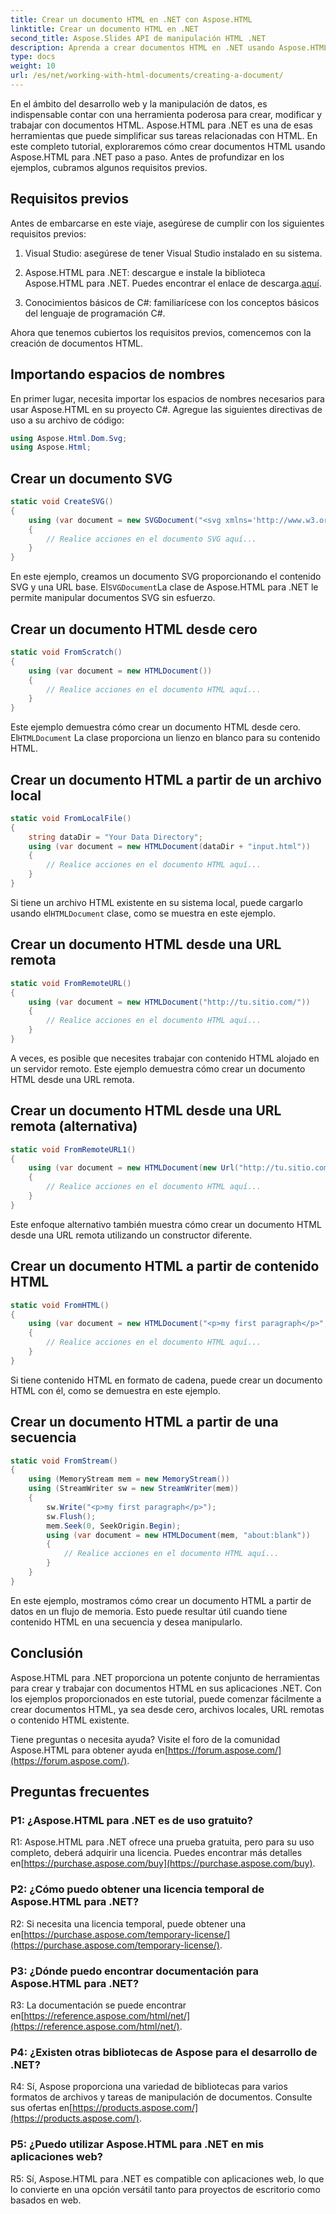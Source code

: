```yaml
---
title: Crear un documento HTML en .NET con Aspose.HTML
linktitle: Crear un documento HTML en .NET
second_title: Aspose.Slides API de manipulación HTML .NET
description: Aprenda a crear documentos HTML en .NET usando Aspose.HTML, desde cero o desde URL. Un tutorial completo para desarrolladores web.
type: docs
weight: 10
url: /es/net/working-with-html-documents/creating-a-document/
---
```


En el ámbito del desarrollo web y la manipulación de datos, es indispensable contar con una herramienta poderosa para crear, modificar y trabajar con documentos HTML. Aspose.HTML para .NET es una de esas herramientas que puede simplificar sus tareas relacionadas con HTML. En este completo tutorial, exploraremos cómo crear documentos HTML usando Aspose.HTML para .NET paso a paso. Antes de profundizar en los ejemplos, cubramos algunos requisitos previos.

## Requisitos previos

Antes de embarcarse en este viaje, asegúrese de cumplir con los siguientes requisitos previos:

1. Visual Studio: asegúrese de tener Visual Studio instalado en su sistema.

2.  Aspose.HTML para .NET: descargue e instale la biblioteca Aspose.HTML para .NET. Puedes encontrar el enlace de descarga.[aquí](https://releases.aspose.com/html/net/).

3. Conocimientos básicos de C#: familiarícese con los conceptos básicos del lenguaje de programación C#.

Ahora que tenemos cubiertos los requisitos previos, comencemos con la creación de documentos HTML.

## Importando espacios de nombres

En primer lugar, necesita importar los espacios de nombres necesarios para usar Aspose.HTML en su proyecto C#. Agregue las siguientes directivas de uso a su archivo de código:

```csharp
using Aspose.Html.Dom.Svg;
using Aspose.Html;
```

## Crear un documento SVG

```csharp
static void CreateSVG()
{
    using (var document = new SVGDocument("<svg xmlns='http://www.w3.org/2000/svg'><circle cx='50' cy='50' r='40'/></svg>", "about:blank"))
    {
        // Realice acciones en el documento SVG aquí...
    }
}
```

 En este ejemplo, creamos un documento SVG proporcionando el contenido SVG y una URL base. El`SVGDocument`La clase de Aspose.HTML para .NET le permite manipular documentos SVG sin esfuerzo.

## Crear un documento HTML desde cero

```csharp
static void FromScratch()
{
    using (var document = new HTMLDocument())
    {
        // Realice acciones en el documento HTML aquí...
    }
}
```

 Este ejemplo demuestra cómo crear un documento HTML desde cero. El`HTMLDocument` La clase proporciona un lienzo en blanco para su contenido HTML.

## Crear un documento HTML a partir de un archivo local

```csharp
static void FromLocalFile()
{
    string dataDir = "Your Data Directory";
    using (var document = new HTMLDocument(dataDir + "input.html"))
    {
        // Realice acciones en el documento HTML aquí...
    }
}
```

 Si tiene un archivo HTML existente en su sistema local, puede cargarlo usando el`HTMLDocument` clase, como se muestra en este ejemplo.

## Crear un documento HTML desde una URL remota

```csharp
static void FromRemoteURL()
{
    using (var document = new HTMLDocument("http://tu.sitio.com/"))
    {
        // Realice acciones en el documento HTML aquí...
    }
}
```

A veces, es posible que necesites trabajar con contenido HTML alojado en un servidor remoto. Este ejemplo demuestra cómo crear un documento HTML desde una URL remota.

## Crear un documento HTML desde una URL remota (alternativa)

```csharp
static void FromRemoteURL1()
{
    using (var document = new HTMLDocument(new Url("http://tu.sitio.com/")))
    {
        // Realice acciones en el documento HTML aquí...
    }
}
```

Este enfoque alternativo también muestra cómo crear un documento HTML desde una URL remota utilizando un constructor diferente.

## Crear un documento HTML a partir de contenido HTML

```csharp
static void FromHTML()
{
    using (var document = new HTMLDocument("<p>my first paragraph</p>", "."))
    {
        // Realice acciones en el documento HTML aquí...
    }
}
```

Si tiene contenido HTML en formato de cadena, puede crear un documento HTML con él, como se demuestra en este ejemplo.

## Crear un documento HTML a partir de una secuencia

```csharp
static void FromStream()
{
    using (MemoryStream mem = new MemoryStream())
    using (StreamWriter sw = new StreamWriter(mem))
    {
        sw.Write("<p>my first paragraph</p>");
        sw.Flush();
        mem.Seek(0, SeekOrigin.Begin);
        using (var document = new HTMLDocument(mem, "about:blank"))
        {
            // Realice acciones en el documento HTML aquí...
        }
    }
}
```

En este ejemplo, mostramos cómo crear un documento HTML a partir de datos en un flujo de memoria. Esto puede resultar útil cuando tiene contenido HTML en una secuencia y desea manipularlo.

## Conclusión

Aspose.HTML para .NET proporciona un potente conjunto de herramientas para crear y trabajar con documentos HTML en sus aplicaciones .NET. Con los ejemplos proporcionados en este tutorial, puede comenzar fácilmente a crear documentos HTML, ya sea desde cero, archivos locales, URL remotas o contenido HTML existente.

 Tiene preguntas o necesita ayuda? Visite el foro de la comunidad Aspose.HTML para obtener ayuda en[https://forum.aspose.com/](https://forum.aspose.com/).

## Preguntas frecuentes

### P1: ¿Aspose.HTML para .NET es de uso gratuito?
 R1: Aspose.HTML para .NET ofrece una prueba gratuita, pero para su uso completo, deberá adquirir una licencia. Puedes encontrar más detalles en[https://purchase.aspose.com/buy](https://purchase.aspose.com/buy).

### P2: ¿Cómo puedo obtener una licencia temporal de Aspose.HTML para .NET?
 R2: Si necesita una licencia temporal, puede obtener una en[https://purchase.aspose.com/temporary-license/](https://purchase.aspose.com/temporary-license/).

### P3: ¿Dónde puedo encontrar documentación para Aspose.HTML para .NET?
 R3: La documentación se puede encontrar en[https://reference.aspose.com/html/net/](https://reference.aspose.com/html/net/).

### P4: ¿Existen otras bibliotecas de Aspose para el desarrollo de .NET?
 R4: Sí, Aspose proporciona una variedad de bibliotecas para varios formatos de archivos y tareas de manipulación de documentos. Consulte sus ofertas en[https://products.aspose.com/](https://products.aspose.com/).

### P5: ¿Puedo utilizar Aspose.HTML para .NET en mis aplicaciones web?
R5: Sí, Aspose.HTML para .NET es compatible con aplicaciones web, lo que lo convierte en una opción versátil tanto para proyectos de escritorio como basados en web.
